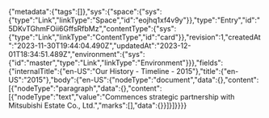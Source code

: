 {"metadata":{"tags":[]},"sys":{"space":{"sys":{"type":"Link","linkType":"Space","id":"eojhq1xf4v9y"}},"type":"Entry","id":"5DKvTGhmFOii6GffsRfbMz","contentType":{"sys":{"type":"Link","linkType":"ContentType","id":"card"}},"revision":1,"createdAt":"2023-11-30T19:44:04.490Z","updatedAt":"2023-12-01T18:34:51.489Z","environment":{"sys":{"id":"master","type":"Link","linkType":"Environment"}}},"fields":{"internalTitle":{"en-US":"Our History - Timeline - 2015"},"title":{"en-US":"2015"},"body":{"en-US":{"nodeType":"document","data":{},"content":[{"nodeType":"paragraph","data":{},"content":[{"nodeType":"text","value":"Commences strategic partnership with Mitsubishi Estate Co., Ltd.","marks":[],"data":{}}]}]}}}}